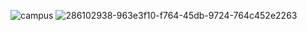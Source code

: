 ![campus](https://github.com/shawna-tuli-silicon-valley/accenture-uci-recruitment/assets/19508013/bcf99f9d-4c0e-4f0d-b4aa-7099ffd7299d)
![286102938-963e3f10-f764-45db-9724-764c452e2263](https://github.com/shawna-tuli-silicon-valley/accenture-uci-recruitment/assets/19508013/227f1038-bb78-46fc-b845-cb0f4792314b)
